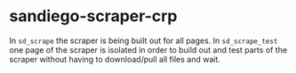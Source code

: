 # sandiego-scraper-crp

In `sd_scrape` the scraper is being built out for all pages.
In `sd_scrape_test` one page of the scraper is isolated in order to build out and test parts of the scraper without having to download/pull all files and wait.